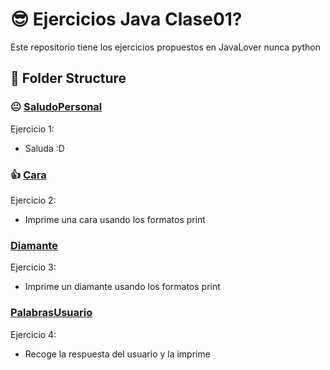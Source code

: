 # 😎 Ejercicios Java Clase01?

Este repositorio tiene los ejercicios propuestos en JavaLover nunca python

## 📂 Folder Structure 

### 😐 [SaludoPersonal](srv/SaludoPersonal.java)
Ejercicio 1:
 - Saluda :D

### 👍 [Cara](srv/ImprimirCara.java)
Ejercicio 2:
 - Imprime una cara usando los formatos print

### [Diamante](srv/ImprimirDiamante.java)
Ejercicio 3:
 - Imprime un diamante usando los formatos print

### [PalabrasUsuario](srv/ImprimirPalabrasUsuario.java)
Ejercicio 4:
 - Recoge la respuesta del usuario y la imprime